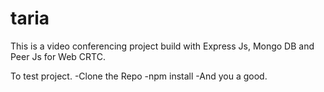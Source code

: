 # taria
This is a video conferencing project build with Express Js, Mongo DB and Peer Js for Web CRTC.

To test project.
-Clone the Repo
-npm install
-And you a good.
